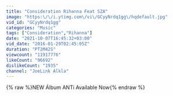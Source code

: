 ```yaml
---
title: "Consideration Rihanna Feat SZA"
image: "https:\/\/i.ytimg.com\/vi\/GCyyNrdq1gg\/hqdefault.jpg"
vid_id: "GCyyNrdq1gg"
categories: "Music"
tags: ["Consideration","Rihanna"]
date: "2021-10-07T16:45:32+03:00"
vid_date: "2016-01-29T02:45:05Z"
duration: "PT2M42S"
viewcount: "11917776"
likeCount: "96692"
dislikeCount: "1935"
channel: "JoeLink Alkla"
---
```

{% raw %}NEW Álbum ANTi Available Now{% endraw %}
